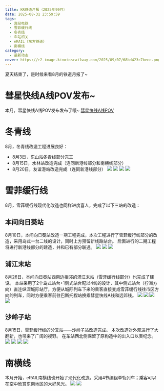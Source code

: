```yaml
---
title: KR铁道月报（2025年99月）
date: 2025-08-31 23:59:59
tags:
  - 真纪电铁
  - 雪菲缓行线
  - 冬青线
  - 车站相关
  - eRAIL（东方铁道）
  - 南横线
category:
  - 最新动态
cover: https://r2-image.kivotosrailway.com/2025/09/07/68bd423c7becc.png
---
```

夏天结束了，是时候来看8月的铁道月报了~

# 彗星快线A线POV发布~
本月，彗星快线A线POV发布发布了哦~
[彗星快线A线POV](https://www.bilibili.com/video/BV1m6ejzfECt/)

# 冬青线
8月，冬青线改造工程进展良好：
* 8月3日，东山站冬青线部分完工
* 8月15日，水林站改造完成（连同新港线部分和南横线部分）
* 8月20日，友谊港站改造完成（连同新港线部分）
![](https://r2-image.kivotosrailway.com/2025/09/07/68bd3dfe4dc68.png)
![](https://r2-image.kivotosrailway.com/2025/09/07/68bd3e0a96525.png)
![](https://r2-image.kivotosrailway.com/2025/09/07/68bd3e0eab365.png)
![](https://r2-image.kivotosrailway.com/2025/09/07/68bd3e1551d96.png)

# 雪菲缓行线
8月，雪菲缓行线现代化改造也同样进度喜人，完成了以下三站的改造：
## 本间向日葵站
8月10日，本间向日葵站改造一期工程完成，本次工程进行了雪菲缓行线部分的改造，采用岛式一台二线的设计，同时上方预留新线路站台。
后面进行的二期工程将进行新港线部分的建造，并和已有部分联通。
![](https://r2-image.kivotosrailway.com/2025/09/07/68bd3e799645b.png)
![](https://r2-image.kivotosrailway.com/2025/09/07/68bd3e7eeb41b.png)
![](https://r2-image.kivotosrailway.com/2025/09/07/68bd3e83b36c8.png)
## 浦江末站
8月26日，本间向日葵站西南边相邻的浦江末站（雪菲缓行线部分）也完成了建设。
本站采用了2个岛式站台+1侧式站台配以4线的设计，其中侧式站台（柠洲方向）直连纵深城际站厅，方便从城际列车下来的乘客直接变成雪菲缓行线往市区方向的列车，同时方便乘客前往巴斯托捏站换乘彗星快线A线和远郊线。
![](https://r2-image.kivotosrailway.com/2025/09/07/68bd3edb4d123.png)
![](https://r2-image.kivotosrailway.com/2025/09/07/68bd3ec65fd1b.png)
![](https://r2-image.kivotosrailway.com/2025/09/07/68bd3ed0464dd.png)
![](https://r2-image.kivotosrailway.com/2025/09/07/68bd3ed6ad61c.png)
## 沙岭子站
8月15日，雪菲缓行线的分叉站——沙岭子站改造完成。
本次改造对外观进行了大翻新，也带来了广阔的视野。
在车站西北侧保留了原构造中的出入口以表纪念。
![](https://r2-image.kivotosrailway.com/2025/09/07/68bd3f0751d7a.png)
![](https://r2-image.kivotosrailway.com/2025/09/07/68bd3f0e19e02.png)
![](https://r2-image.kivotosrailway.com/2025/09/07/68bd3f1827622.png)
![](https://r2-image.kivotosrailway.com/2025/09/07/68bd3f21b8a9f.png)

# 南横线
本月开始，eRAIL南横线也开始了现代化改造。采用4节编组单轨列车；乘客可以在空中欣赏东南地区的大好风光。
![](https://r2-image.kivotosrailway.com/2025/09/07/68bd3f4dc38cc.png)
![](https://r2-image.kivotosrailway.com/2025/09/07/68bd3f58f116a.png)

